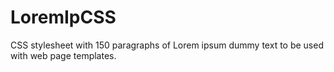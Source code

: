 LoremIpCSS
==========

CSS stylesheet with 150 paragraphs of Lorem ipsum dummy text to be used with web page templates.
